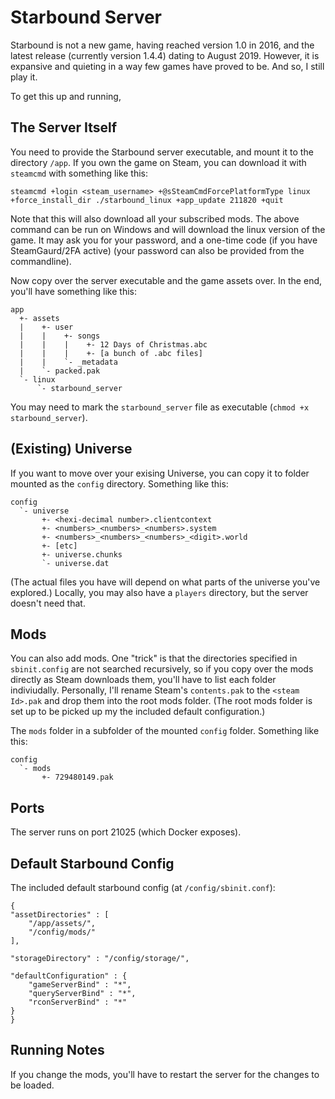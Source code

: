 # Starbound Server

Starbound is not a new game, having reached version 1.0 in 2016, and the latest release (currently version 1.4.4) dating to August 2019. However, it is expansive and quieting in a way few games have proved to be. And so, I still play it.

To get this up and running,

## The Server Itself

You need to provide the Starbound server executable, and mount it to the directory `/app`. If you own the game on Steam, you can download it with `steamcmd` with something like this:

    steamcmd +login <steam_username> +@sSteamCmdForcePlatformType linux +force_install_dir ./starbound_linux +app_update 211820 +quit

Note that this will also download all your subscribed mods. The above command can be run on Windows and will download the linux version of the game. It may ask you for your password, and a one-time code (if you have SteamGaurd/2FA active) (your password can also be provided from the commandline).

Now copy over the server executable and the game assets over. In the end, you'll have something like this:

    app
      +- assets
      |    +- user
      |    |    +- songs
      |    |    |    +- 12 Days of Christmas.abc
      |    |    |    +- [a bunch of .abc files]
      |    |    `- _metadata
      |    `- packed.pak
      `- linux
          `- starbound_server

You may need to mark the `starbound_server` file as executable (`chmod +x starbound_server`).

## (Existing) Universe

If you want to move over your exising Universe, you can copy it to folder mounted as the `config` directory. Something like this:

    config
      `- universe
           +- <hexi-decimal number>.clientcontext
           +- <numbers>_<numbers>_<numbers>.system
           +- <numbers>_<numbers>_<numbers>_<digit>.world
           +- [etc]
           +- universe.chunks
           `- universe.dat

(The actual files you have will depend on what parts of the universe you've explored.) Locally, you may also have a `players` directory, but the server doesn't need that.


## Mods

You can also add mods. One "trick" is that the directories specified in `sbinit.config` are not searched recursively, so if you copy over the mods directly as Steam downloads them, you'll have to list each folder indiviudally. Personally, I'll rename Steam's `contents.pak` to the `<steam Id>.pak` and drop them into the root mods folder. (The root mods folder is set up to be picked up my the included default configuration.)

The `mods` folder in a subfolder of the mounted `config` folder. Something like this:

    config
      `- mods
           +- 729480149.pak

## Ports

The server runs on port 21025 (which Docker exposes).

## Default Starbound Config

The included default starbound config (at `/config/sbinit.conf`):

    {
    "assetDirectories" : [
        "/app/assets/",
        "/config/mods/"
    ],

    "storageDirectory" : "/config/storage/",

    "defaultConfiguration" : {
        "gameServerBind" : "*",
        "queryServerBind" : "*",
        "rconServerBind" : "*"
    }
    }

## Running Notes

If you change the mods, you'll have to restart the server for the changes to be loaded.
